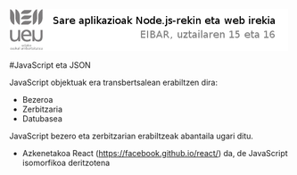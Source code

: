 ![Alt text](https://raw.githubusercontent.com/jimakker/Sare-aplikazioak-Node.js-rekin-eta-web-irekia/master/irudiak/goiburua.png)

#JavaScript eta JSON

JavaScript objektuak era transbertsalean erabiltzen dira:

* Bezeroa
* Zerbitzaria
* Datubasea
    

JavaScript bezero eta zerbitzarian erabiltzeak abantaila ugari ditu.
    
* Azkenetakoa React (<https://facebook.github.io/react/>) da, de JavaScript isomorfikoa deritzotena